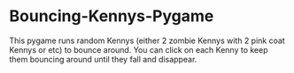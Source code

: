 # Bouncing-Kennys-Pygame
This pygame runs random Kennys (either 2 zombie Kennys with 2 pink coat Kennys or etc) to bounce around. You can click on each Kenny to keep them bouncing around until they fall and disappear.
